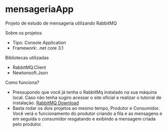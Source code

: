 # mensageriaApp

Projeto de estudo de mensageria utilizando RabbitMQ

Sobre os projetos
- Tipo: Console Application
- Framework: .net core 3.1

Bibliotecas utilizadas
- RabbitMQ.Client
- Newtonsoft.Json

Como funciona?
- Pressupondo que você já tenha o RabbitMq instalado na sua máquina local. Caso não tenha sugiro acessar o site oficial e realizar o tutorial de instalação. [RabbitMQ Download](https://www.rabbitmq.com/download.html)
- Basta rodar os dois projetos ao mesmo tempo, Produtor e Consumidor. Você verá o funcionamento do produtor criando a fila e as mensagens e em seguida o consumidor resgatando e exibindo a mensagem criada pelo produtor.
